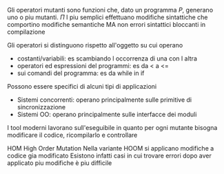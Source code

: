 Gli operatori mutanti sono funzioni che, dato un programma $P$, generano uno o piu mutanti. $\Pi$
I piu semplici effettuano modifiche sintattiche che comportino modifiche semantiche MA non errori sintattici bloccanti in compilazione

Gli operatori si distinguono rispetto all'oggetto su cui operano
- costanti/variabili: es scambiando l occorrenza di una con l altra
- operatori ed espressioni del programmi: es da < a <= 
- sui comandi del programma: es da while in if

Possono essere specifici di alcuni tipi di applicazioni
- Sistemi concorrenti: operano principalmente sulle primitive di sincronizzazione
- Sistemi OO: operano principalmente sulle interfacce dei moduli

I tool moderni lavorano sull'eseguibile in quanto per ogni mutante bisogna modificare il codice, ricompilarlo e controllare

HOM High Order Mutation
Nella variante HOOM si applicano modifiche a codice gia modificato
Esistono infatti casi in cui trovare errori dopo aver applicato piu modifiche è piu difficile